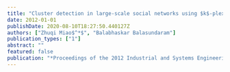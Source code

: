 ```yaml
---
title: "Cluster detection in large-scale social networks using $k$-plexes"
date: 2012-01-01
publishDate: 2020-08-10T18:27:50.440127Z
authors: ["Zhuqi Miao$^*$", "Balabhaskar Balasundaram"]
publication_types: ["1"]
abstract: ""
featured: false
publication: "*Proceedings of the 2012 Industrial and Systems Engineering Research Conference (ISERC 2012)*"
---
```


